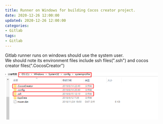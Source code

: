 ```yaml
---
title: Runner on Windows for building Cocos creator project.
date: 2020-12-26 12:00:00
updated: 2020-12-26 12:00:00
categories:
- Gitlab
tags:
- Gitlab
---
```


Gitlab runner runs on windows should use the system user.  
We should note its environment files include ssh files(".ssh") and cocos creator files(".CocosCreator")

![home_folder_of_windows_system_user](/images/home_folder_of_windows_system_user.png)

